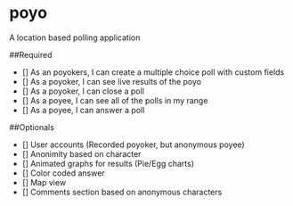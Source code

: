 # poyo
A location based polling application

##Required
- [] As an poyokers, I can create a multiple choice poll with custom fields
- [] As a poyoker, I can see live results of the poyo
- [] As a poyoker, I can close a poll
- [] As a poyee, I can see all of the polls in my range
- [] As a poyee, I can answer a poll


##Optionals
- [] User accounts (Recorded poyoker, but anonymous poyee)
- [] Anonimity based on character
- [] Animated graphs for results (Pie/Egg charts)
- [] Color coded answer
- [] Map view
- [] Comments section based on anonymous characters
